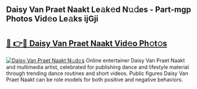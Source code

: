 ## Daisy Van Praet Naakt Le𝚊k𝚎d N𝚞𝚍es - Part-mgp Photos Vid𝚎o Le𝚊ks ijGji

# <h2><a href="http://fb7iiqu.evod.top/?m=Daisy+Van+Praet+Naakt">🔗 👉🔴 Daisy Van Praet Naakt Vid𝚎o Ph𝚘t𝚘s</a></h2>

[![Daisy Van Praet Naakt N𝚞d𝚎s](https://i.imgur.com/8V9OHl7.gif)](http://fb7iiqu.evod.top/?m=Daisy+Van+Praet+Naakt)
Online entertainer Daisy Van Praet Naakt and multimedia artist, celebrated for publishing dance and lifestyle material through trending dance routines and short videos. Public figures Daisy Van Praet Naakt can be role models for both positive and negative behaviors. 
